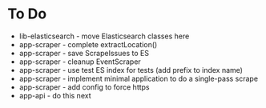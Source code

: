 # To Do

* lib-elasticsearch - move Elasticsearch classes here
* app-scraper - complete extractLocation()
* app-scraper - save ScrapeIssues to ES
* app-scraper - cleanup EventScraper
* app-scraper - use test ES index for tests (add prefix to index name)
* app-scraper - implement minimal application to do a single-pass scrape
* app-scraper - add config to force https
* app-api - do this next